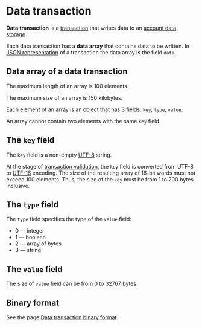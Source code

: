 # Data transaction

**Data transaction** is a [transaction](/blockchain/transaction.md) that writes data to an [account data storage](/blockchain/account/account-data-storage.md).

Each data transaction has a **data array** that contains data to be written. In [JSON representation](/blockchain/binary-format/transaction-binary-format/data-transaction-binary-format.md#json-representation) of a transaction the data array is the field `data`.

## Data array of a data transaction

The maximum length of an array is 100 elements.

The maximum size of an array is 150 kilobytes.

Each element of an array is an object that has 3 fields: `key`, `type`, `value`.

An array cannot contain two elements with the same `key` field.

## The `key` field

The `key` field is a non-empty [UTF-8](https://en.wikipedia.org/wiki/UTF-8) string.

At the stage of [transaction validation](/blockchain/transaction/transaction-validation.md), the `key` field is converted from UTF-8 to [UTF-16](https://en.wikipedia.org/wiki/UTF-16) encoding. The size of the resulting array of 16-bit words must not exceed 100 elements. Thus, the size of the `key` must be from 1 to 200 bytes inclusive.

## The `type` field

The `type` field specifies the type of the `value` field:

* 0 — integer
* 1 — boolean
* 2 — array of bytes
* 3 — string

## The `value` field

The size of `value` field can be from 0 to 32767 bytes.

## Binary format

See the page [Data transaction binary format](/blockchain/binary-format/transaction-binary-format/data-transaction-binary-format.md).
